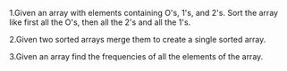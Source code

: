 1.Given an array with elements containing O's, 1's, and 2's. 
Sort the array like first all the O's, then all the 2's and all the 1's.

2.Given two sorted arrays merge them to create a single sorted array. 

3.Given an array find the frequencies of all the elements of the array.
